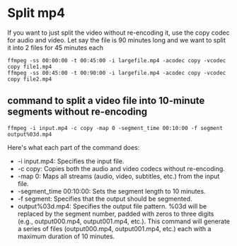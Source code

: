 # Split mp4

If you want to just split the video without re-encoding it, use the copy codec for audio and video.
Let say the file is 90 minutes long and we want to split it into 2 files for 45 minutes each
```shell
ffmpeg -ss 00:00:00 -t 00:45:00 -i largefile.mp4 -acodec copy -vcodec copy file1.mp4
ffmpeg -ss 00:45:00 -t 00:90:00 -i largefile.mp4 -acodec copy -vcodec copy file2.mp4
```


## command to split a video file into 10-minute segments without re-encoding
```shell
ffmpeg -i input.mp4 -c copy -map 0 -segment_time 00:10:00 -f segment output%03d.mp4
```
Here's what each part of the command does:

- -i input.mp4: Specifies the input file.
- -c copy: Copies both the audio and video codecs without re-encoding.
- -map 0: Maps all streams (audio, video, subtitles, etc.) from the input file.
- -segment_time 00:10:00: Sets the segment length to 10 minutes.
- -f segment: Specifies that the output should be segmented.
- output%03d.mp4: Specifies the output file pattern. %03d will be replaced by the segment number, padded with zeros to three digits (e.g., output000.mp4, output001.mp4, etc.).
This command will generate a series of files (output000.mp4, output001.mp4, etc.) each with a maximum duration of 10 minutes.
